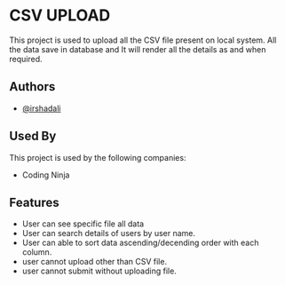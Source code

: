 
# CSV UPLOAD

This project is used to upload all the CSV file present on local system.
All the data save in database and It will render all the details as and when required.




## Authors

- [@irshadali](https://github.com/irshad0729)


## Used By

This project is used by the following companies:

- Coding Ninja



## Features

- User can see specific file all data
- User can search details of users by user name.
- User can able to sort data ascending/decending order with each column.
- user cannot upload other than CSV file.
- user cannot submit without uploading file.

